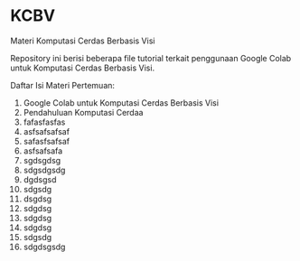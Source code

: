 # KCBV
Materi Komputasi Cerdas Berbasis Visi

Repository ini berisi beberapa file tutorial terkait penggunaan Google Colab untuk Komputasi Cerdas Berbasis Visi.

Daftar Isi Materi Pertemuan:

1. Google Colab untuk Komputasi Cerdas Berbasis Visi
2. Pendahuluan Komputasi Cerdaa
3. fafasfasfas
4. asfsafsafsaf
5. safasfsafsaf
6. asfsafsafa
7. sgdsgdsg
8. sdgsdgsdg
9. dgdsgsd
10. sdgsdg
11. dsgdsg
12. sdgdsg
13. sdgdsg
14. sdgdsg
15. sdgsdg
16. sdgdsgsdg

